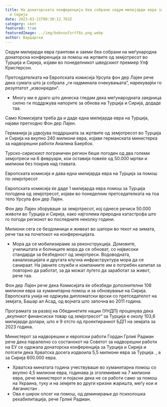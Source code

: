 ```yaml
---
title: На донаторската конференција беа собрани седум милијарди евра за Турција
  и Сирија
date: 2023-03-21T00:30:12.763Z
category: свет
featured: true
featuredImage: ../img/bobsoufzrtf8z.png.webp
author: Вардарски
---
```


Седум милијарди евра грантови и заеми беа собрани на меѓународна донаторска конференција за помош на жртвите од земјотресот во Турција и Сирија, изјави во понеделникот шведскиот премиер Улф Кристерсон.

Претседателката на Европската комисија Урсула фон дер Лајен рече дека сумата што ја собрала „ги надминала очекувањата“, нарекувајќи го резултатот „извонреден“.

- Многу ми е драго што денеска гледам дека меѓународната заедница силно ги поддржува напорите за обнова на Турција и Сирија, додаде таа.

Само Комисијата треба да и даде една милијарда евра на Турција, најави претходно Фон дер Лајен.

Германија ја удвојува поддршката за жртвите од земјотресот во Турција и Сирија на вкупно 240 милиони евра, изјави германската министерка за надворешни работи Аналена Баербок.

Турско-сирискиот пограничен регион беше погоден од два големи земјотреси на 6 февруари, кои оставија повеќе од 50.000 мртви и милиони без покрив над главата.

Европската комисија и дава една милијарда евра на Турција за помош по земјотресот

Европската комисија ќе даде 1 милијарда евра помош за Турција погодена од земјотресот, изјави во понеделник претседателката на тоа тело Урсула фон дер Лајен.

Фон дер Лајен зборуваше за земјотресот, кој однесе речиси 50.000 животи во Турција и Сирија, како најголема природна катастрофа што го погоди регионот во последните неколку години.

Милиони сега се бездомници и живеат во шатори во текот на зимата, рече таа на почетокот на конференцијата.

- Мора да се мобилизираме за реконструкција. Домовите, училиштата и болниците мора да се обноват, со највисоки стандарди за безбедност од земјотреси. Водоводната, канализацијата и другата клучна инфраструктура мора да се санираат. На јавните служби и компаниите им е потребен капитал за повторно да работат, за да можат луѓето да заработат за живот, рече таа.

Фон дер Лајен рече дека Комисијата ќе обезбеди дополнителни 108 милиони евра за хуманитарна помош и за обновување на Сирија. Европската унија не одржува дипломатски врски со претседателот на земјата, Башар ал Асад, од војната што започна во 2011 година.

Програмата за развој на Обединетите нации (УНДП) проценува дека „вкупниот финансиски товар од земјотресот“ за Турција е околу 103,6 милијарди долари, што е 9 отсто од проектираниот БДП на земјата за 2023 година.

Министерот за надворешни и европски работи Гордан Грлиќ Радман рече дека паралелно со состанокот на Советот за надворешни работи на ЕУ се одржала донаторска конференција за Турција и Сирија и потсети дека Хрватска досега издвоила 5,5 милиони евра за Турција. , а за Сирија 600.000 евра.

- Хрватска минатата година учествуваше во хуманитарна помош со вкупно 4,5 милиони евра, годинава ја зголемивме на 7 милиони евра, рече министерот и појасни дека не се работи само за помош на Украина, туку и на земјите во други кризни жаришта, меѓу кои и Авганистан .
- Ова е широк опсег на помош, од деминирање до психолошка рехабилитација, рече Грлиќ Радман.
